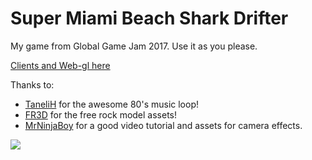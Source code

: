 # Super Miami Beach Shark Drifter

My game from Global Game Jam 2017. Use it as you please.

[Clients and Web-gl here](https://paavonelimarkka.github.io/super-miami-beach-shark-drifter/)

Thanks to:

- [TaneliH](https://github.com/TaneliR) for the awesome 80's music loop!
- [FR3D](https://www.assetstore.unity3d.com/en/#!/content/19856) for the free rock model assets!
- [MrNinjaBoy](https://www.youtube.com/watch?v=Ep0rlBQRcVc&t=1988s) for a good video tutorial and assets for camera effects.

![](http://i.imgur.com/MwJw016.jpg)
